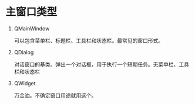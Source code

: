 # 主窗口类型

1. QMainWindow

    可以包含菜单栏、标题栏、工具栏和状态栏。最常见的窗口形式。

2. QDialog

    对话窗口的基类。弹出一个对话框，用于执行一个短期任务。无菜单栏、工具栏和状态栏

3. QWidget

    万金油。不确定窗口用途就用这个。